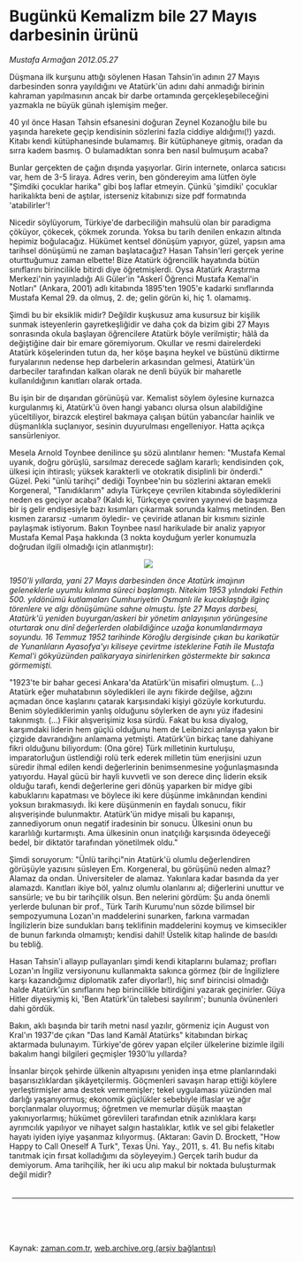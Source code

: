 # Bugünkü Kemalizm bile 27 Mayıs darbesinin ürünü

*Mustafa Armağan 2012.05.27*

<td class="columnist-detail">
<p>Düşmana ilk kurşunu attığı söylenen Hasan Tahsin'in adının 27 Mayıs darbesinden sonra yayıldığını ve Atatürk'ün adını dahi anmadığı birinin kahraman yapılmasının ancak bir darbe ortamında gerçekleşebileceğini yazmakla ne büyük günah işlemişim meğer.</p>
<p>
<div id="haberMetinDiv">
<p> 40 yıl önce Hasan Tahsin efsanesini doğuran Zeynel Kozanoğlu bile bu yaşında harekete geçip kendisinin sözlerini fazla ciddiye aldığımı(!) yazdı. Kitabı kendi kütüphanesinde bulamamış. Bir kütüphaneye gitmiş, oradan da sırra kadem basmış. O bulamadıktan sonra ben nasıl bulmuşum acaba?
<p>Bunlar gerçekten de çağın dışında yaşıyorlar. Girin internete, onlarca satıcısı var, hem de 3-5 liraya. Adres verin, ben göndereyim ama lütfen öyle "Şimdiki çocuklar harika" gibi boş laflar etmeyin. Çünkü 'şimdiki' çocuklar harikalıkta beni de aştılar, isterseniz kitabınızı size pdf formatında 'atabilirler'!
<p>Nicedir söylüyorum, Türkiye'de darbeciliğin mahsulü olan bir paradigma çöküyor, çökecek, çökmek zorunda. Yoksa bu tarih denilen enkazın altında hepimiz boğulacağız. Hükümet kentsel dönüşüm yapıyor, güzel, yapsın ama tarihsel dönüşümü ne zaman başlatacağız? Hasan Tahsin'leri gerçek yerine oturttuğumuz zaman elbette! Bize Atatürk öğrencilik hayatında bütün sınıflarını birincilikle bitirdi diye öğretmişlerdi. Oysa Atatürk Araştırma Merkezi'nin yayınladığı Ali Güler'in "Askerî Öğrenci Mustafa Kemal'in Notları" (Ankara, 2001) adlı kitabında 1895'ten 1905'e kadarki sınıflarında Mustafa Kemal 29. da olmuş, 2. de; gelin görün ki, hiç 1. olamamış.
<p>Şimdi bu bir eksiklik midir? Değildir kuşkusuz ama kusursuz bir kişilik sunmak isteyenlerin gayretkeşliğidir ve daha çok da bizim gibi 27 Mayıs sonrasında okula başlayan öğrencilere Atatürk böyle verilmiştir; hâlâ da değiştiğine dair bir emare göremiyorum. Okullar ve resmi dairelerdeki Atatürk köşelerinden tutun da, her köşe başına heykel ve büstünü diktirme furyalarının nedense hep darbelerin arkasından gelmesi, Atatürk'ün darbeciler tarafından kalkan olarak ne denli büyük bir maharetle kullanıldığının kanıtları olarak ortada.
<p>Bu işin bir de dışarıdan görünüşü var. Kemalist söylem öylesine kurnazca kurgulanmış ki, Atatürk'ü öven hangi yabancı olursa olsun alabildiğine yüceltiliyor, birazcık eleştirel bakmaya çalışan bütün yabancılar hainlik ve düşmanlıkla suçlanıyor, sesinin duyurulması engelleniyor. Hatta açıkça sansürleniyor.
<p>Mesela Arnold Toynbee denilince şu sözü alıntılanır hemen: "Mustafa Kemal uyanık, doğru görüşlü, sarsılmaz derecede sağlam kararlı; kendisinden çok, ülkesi için ihtiraslı; yüksek karakterli ve otokratik disiplinli bir önderdi." Güzel. Peki "ünlü tarihçi" dediği Toynbee'nin bu sözlerini aktaran emekli Korgeneral, "Tanıdıklarım" adıyla Türkçeye çevrilen kitabında söylediklerini neden es geçiyor acaba? (Kaldı ki, Türkçeye çeviren yayınevi de başımıza bir iş gelir endişesiyle bazı kısımları çıkarmak sorunda kalmış metinden. Ben kısmen zararsız -umarım öyledir- ve çeviride atlanan bir kısmını sizinle paylaşmak istiyorum. Bakın Toynbee nasıl harikulade bir analiz yapıyor Mustafa Kemal Paşa hakkında (3 nokta koyduğum yerler konumuzla doğrudan ilgili olmadığı için atlanmıştır):
<p><p align="center"><img src="http://web.archive.org/web/20120606143213im_/http://medya.zaman.com.tr/2012/05/27/armagan.jpg"/>
<p><i>1950'li yıllarda, yani 27 Mayıs darbesinden önce Atatürk imajının geleneklerle uyumlu kılınma süreci başlamıştı. Nitekim 1953 yılındaki Fethin 500. yıldönümü kutlamaları Cumhuriyetin Osmanlı ile kucaklaştığı ilginç törenlere ve algı dönüşümüne sahne olmuştu. İşte 27 Mayıs darbesi, Atatürk'ü yeniden buyurgan/askeri bir yönetim anlayışının yörüngesine oturtarak onu dinî değerlerden olabildiğince uzağa konumlandırmaya soyundu. 16 Temmuz 1952 tarihinde Köroğlu dergisinde çıkan bu karikatür de Yunanlıların Ayasofya'yı kiliseye çevirtme isteklerine Fatih ile Mustafa Kemal'i gökyüzünden palikaryaya sinirlenirken göstermekte bir sakınca görmemişti. </i>
<p>"1923'te bir bahar gecesi Ankara'da Atatürk'ün misafiri olmuştum. (...) Atatürk eğer muhatabının söyledikleri ile aynı fikirde değilse, ağzını açmadan önce kaşlarını çatarak karşısındaki kişiyi gözüyle korkuturdu. Benim söylediklerimin yanlış olduğunu söylerken de aynı yüz ifadesini takınmıştı. (...) Fikir alışverişimiz kısa sürdü. Fakat bu kısa diyalog, karşımdaki liderin hem güçlü olduğunu hem de Leibnizci anlayışa yakın bir çizgide davrandığını anlamama yetmişti. Atatürk'ün birkaç tane dahiyane fikri olduğunu biliyordum: (Ona göre) Türk milletinin kurtuluşu, imparatorluğun üstlendiği rolü terk ederek milletin tüm enerjisini uzun süredir ihmal edilen kendi değerlerinin benimsenmesine yoğunlaşmasında yatıyordu. Hayal gücü bir hayli kuvvetli ve son derece dinç liderin eksik olduğu tarafı, kendi değerlerine geri dönüş yaparken bir midye gibi kabuklarını kapatması ve böylece iki kere düşünme imkânından kendini yoksun bırakmasıydı. İki kere düşünmenin en faydalı sonucu, fikir alışverişinde bulunmaktır. Atatürk'ün midye misali bu kapanışı, zannediyorum onun negatif iradesinin bir sonucu. Ülkesini onun bu kararlılığı kurtarmıştı. Ama ülkesinin onun inatçılığı karşısında ödeyeceği bedel, bir diktatör tarafından yönetilmek oldu."
<p>Şimdi soruyorum: "Ünlü tarihçi"nin Atatürk'ü olumlu değerlendiren görüşüyle yazısını süsleyen Em. Korgeneral, bu görüşünü neden almaz? Alamaz da ondan. Üniversiteler de alamaz. Yakınlara kadar basında da yer alamazdı. Kanıtları ikiye böl, yalnız olumlu olanlarını al; diğerlerini unuttur ve sansürle; ve bu bir tarihçilik olsun. Ben nelerini gördüm: Şu anda önemli yerlerde bulunan bir prof., Türk Tarih Kurumu'nun sözde bilimsel bir sempozyumuna Lozan'ın maddelerini sunarken, farkına varmadan İngilizlerin bize sundukları barış teklifinin maddelerini koymuş ve kimsecikler de bunun farkında olmamıştı; kendisi dahil! Üstelik kitap halinde de basıldı bu tebliğ.
<p>Hasan Tahsin'i allayıp pullayanları şimdi kendi kitaplarını bulamaz; profları Lozan'ın İngiliz versiyonunu kullanmakta sakınca görmez (bir de İngilizlere karşı kazandığımız diplomatik zafer diyorlar!), hiç sınıf birincisi olmadığı halde Atatürk'ün sınıflarını hep birincilikle bitirdiğini yazarak geçinirler. Güya Hitler diyesiymiş ki, 'Ben Atatürk'ün talebesi sayılırım'; bununla övünenleri dahi gördük.
<p>Bakın, aklı başında bir tarih metni nasıl yazılır, görmeniz için August von Kral'ın 1937'de çıkan "Das land Kamâl Atatürks" kitabından birkaç aktarmada bulunayım. Türkiye'de görev yapan elçiler ülkelerine bizimle ilgili bakalım hangi bilgileri geçmişler 1930'lu yıllarda?
<p>İnsanlar birçok şehirde ülkenin altyapısını yeniden inşa etme planlarındaki başarısızlıklardan şikâyetçilermiş. Göçmenleri savaşın harap ettiği köylere yerleştirmişler ama destek vermemişler; tekel uygulaması yüzünden mal darlığı yaşanıyormuş; ekonomik güçlükler sebebiyle iflaslar ve ağır borçlanmalar oluyormuş; öğretmen ve memurlar düşük maaştan yakınıyorlarmış; hükümet görevlileri tarafından etnik azınlıklara karşı ayrımcılık yapılıyor ve nihayet salgın hastalıklar, kıtlık ve sel gibi felaketler hayatı iyiden iyiye yaşanmaz kılıyormuş. (Aktaran: Gavin D. Brockett, "How Happy to Call Oneself A Turk", Texas Üni. Yay., 2011, s. 41. Bu nefis kitabı tanıtmak için fırsat kolladığımı da söyleyeyim.) Gerçek tarih budur da demiyorum. Ama tarihçilik, her iki ucu alıp makul bir noktada buluşturmak değil midir? </p></p></p></p></p></p></p></p></p></p></p></p></p></p></div>
</p>

<div class="latest-news-main" style="font-size:11pt;width:510px;padding:5px;">
<hr color="#333333" size="1"/>

</div>

<p><br>
		 </br></p></td>

Kaynak: [zaman.com.tr](http://zaman.com.tr/yazar.do?yazino=1293755), [web.archive.org (arşiv bağlantısı)](http://web.archive.org/web/20120606143213/http://www.zaman.com.tr:80/yazar.do?yazino=1293755)
